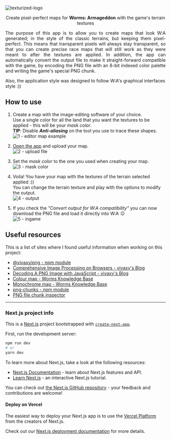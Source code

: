 ![texturized-logo](https://user-images.githubusercontent.com/46467428/179379279-76dbac2e-f3e7-4efe-916b-74f0d061ef35.png)

<p align="center">Create pixel-perfect maps for <b>Worms: Armageddon</b> with the game's terrain textures</p>

<p align="justify">
The purpose of this app is to allow you to create maps that look W:A generated; in the style of the classic terrains, but keeping them pixel-perfect. This means that transparent pixels will always stay transparent, so that you can create precise race maps that will still work as they were meant to after the textures are applied. In addition, the app can automatically convert the output file to make it straight-forward compatible with the game, by encoding the PNG file with an 8-bit indexed color palette and writing the game's special PNG chunk.

Also, the application style was designed to follow W:A's graphical interfaces style :))

</p>

## How to use

1. Create a map with the image-editing software of your choice.  
   Use a single color for all the land that you want the textures to be applied - this will be your _mask color_.  
   **TIP**: Disable **_Anti-aliasing_** on the tool you use to trace these shapes.  
   ![1 - editor map example](https://user-images.githubusercontent.com/46467428/179600853-a2a3a0a6-bb03-403f-8b12-7180986edef7.png)
2. [Open the app](https://wa-map-texturizer.vercel.app/) and upload your map.  
   ![2 - upload file](https://user-images.githubusercontent.com/46467428/179584381-33fa1cbb-f65e-47b2-926d-f36bcbccbb4a.png)

3. Set the _mask color_ to the one you used when creating your map.  
   ![3 - mask color](https://user-images.githubusercontent.com/46467428/179604644-3f200d9c-c5b1-40b0-bdc1-9b21ffdb9c36.png)

4. Voila! You have your map with the textures of the terrain selected applied :))  
   You can change the terrain texture and play with the options to modify the output.  
   ![4 - output](https://user-images.githubusercontent.com/46467428/179600755-2c4fe78f-942c-4139-add0-4d8e10c96295.png)

5. If you check the _"Convert output for W:A compatibility"_ you can now download the PNG file and load it directly into W:A :D  
   ![5 - ingame](https://user-images.githubusercontent.com/46467428/179603230-b6568ad5-e47e-4656-a4c0-a855c4f34294.png)

## Useful resources

This is a list of sites where I found useful information when working on this project:

- [@vivaxy/png - npm module](https://www.npmjs.com/package/@vivaxy/png)
- [Comprehensive Image Processing on Browsers - vivaxy's Blog](https://vivaxyblog.github.io/2019/11/06/comprehensive-image-processing-on-browsers.html)
- [Decoding A PNG Image with JavaScript - vivaxy's Blog](https://vivaxyblog.github.io/2019/11/07/decode-a-png-image-with-javascript.html)
- [Colour map - Worms Knowledge Base](https://worms2d.info/Colour_map)
- [Monochrome map - Worms Knowledge Base](<https://worms2d.info/Monochrome_map_(.bit,_.lev)>)
- [png-chunks - npm module](https://www.npmjs.com/package/png-chunks)
- [PNG file chunk inspector](https://www.nayuki.io/page/png-file-chunk-inspector)

---

### Next.js project info

This is a [Next.js](https://nextjs.org/) project bootstrapped with [`create-next-app`](https://github.com/vercel/next.js/tree/canary/packages/create-next-app).

First, run the development server:

```bash
npm run dev
# or
yarn dev
```

To learn more about Next.js, take a look at the following resources:

- [Next.js Documentation](https://nextjs.org/docs) - learn about Next.js features and API.
- [Learn Next.js](https://nextjs.org/learn) - an interactive Next.js tutorial.

You can check out [the Next.js GitHub repository](https://github.com/vercel/next.js/) - your feedback and contributions are welcome!

#### Deploy on Vercel

The easiest way to deploy your Next.js app is to use the [Vercel Platform](https://vercel.com/new?utm_medium=default-template&filter=next.js&utm_source=create-next-app&utm_campaign=create-next-app-readme) from the creators of Next.js.

Check out our [Next.js deployment documentation](https://nextjs.org/docs/deployment) for more details.
